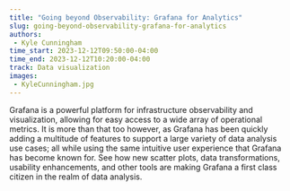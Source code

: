 ```yaml
---
title: "Going beyond Observability: Grafana for Analytics"
slug: going-beyond-observability-grafana-for-analytics
authors:
 - Kyle Cunningham
time_start: 2023-12-12T09:50:00-04:00
time_end: 2023-12-12T10:20:00-04:00
track: Data visualization
images:
 - KyleCunningham.jpg
---
```


Grafana is a powerful platform for infrastructure observability and visualization, allowing for easy access to a wide array of operational metrics. It is more than that too however, as Grafana has been quickly adding a multitude of features to support a large variety of data analysis use cases; all while using the same intuitive user experience that Grafana has become known for. See how new scatter plots, data transformations, usability enhancements, and other tools are making Grafana a first class citizen in the realm of data analysis.